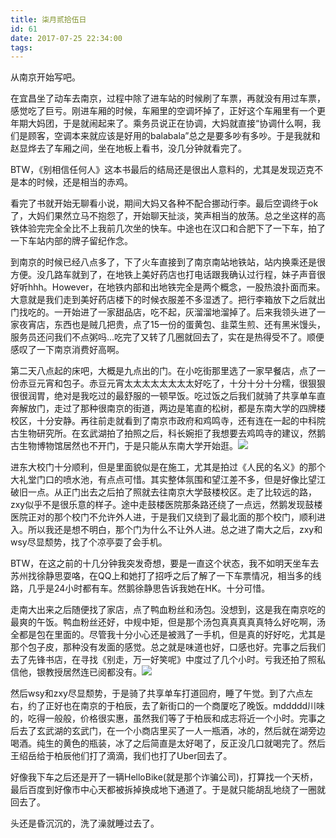 ```yaml
---
title: 柒月贰拾伍日
id: 61
date: 2017-07-25 22:34:00
tags:
---
```


从南京开始写吧。

在宜昌坐了动车去南京，过程中除了进车站的时候刷了车票，再就没有用过车票，感觉吃了巨亏。刚进车厢的时候，车厢里的空调坏掉了，正好这个车厢里有一个更年期大妈团，于是就闹起来了。乘务员说正在协调，大妈就直接“协调什么啊，我们是顾客，空调本来就应该是好用的balabala”总之是要多吵有多吵。于是我就和赵显烨去了车厢之间，坐在地板上看书，没几分钟就看完了。

BTW，《别相信任何人》这本书最后的结局还是很出人意料的，尤其是发现迈克不是本的时候，还是相当的赤鸡。

看完了书就开始无聊看小说，期间大妈又各种不配合挪动行李。最后空调终于ok了，大妈们果然立马不抱怨了，开始聊天扯淡，笑声相当的放荡。总之坐这样的高铁体验完完全全比不上我前几次坐的快车。中途也在汉口和合肥下了一下车，拍了一下车站内部的牌子留纪作念。

到南京的时候已经八点多了，下了火车直接到了南京南站地铁站，站内换乘还是很方便。没几路车就到了，在地铁上美好药店也打电话跟我确认过行程，妹子声音很好听hhh。However，在地铁内部和出地铁完全是两个概念，一股热浪扑面而来。大意就是我们走到美好药店楼下的时候衣服差不多湿透了。把行李箱放下之后就出门找吃的。一开始进了一家甜品店，吃不起，灰溜溜地溜掉了。后来我领头进了一家夜宵店，东西也是贼几把贵，点了15一份的蛋黄包、韭菜生煎、还有黑米馒头，服务员还问我们不点粥吗...吃完了又转了几圈就回去了，实在是热得受不了。顺便感叹了一下南京消费好高啊。

第二天八点起的床吧，大概是九点出的门。在小吃街那里选了一家早餐店，点了一份赤豆元宵和包子。赤豆元宵太太太太太太太太好吃了，十分十分十分糯，很狠狠很很润胃，绝对是我吃过的最舒服的一顿早饭。吃过饭之后我们就骑了共享单车直奔解放门，走过了那种很南京的街道，两边是笔直的松树，都是东南大学的四牌楼校区，十分安静。再往前走就看到了南京市政府和鸡鸣寺，还有连在一起的中科院古生物研究所。在玄武湖拍了拍照之后，科长婉拒了我想要去鸡鸣寺的建议，然鹅古生物博物馆居然也不开门，于是只能从东南大学开始逛。![](http://img.cyrise.cn/wp-content/uploads/2017/07/20170725_101501.jpg)

进东大校门十分顺利，但是里面貌似是在施工，尤其是拍过《人民的名义》的那个大礼堂门口的喷水池，有点点可惜。其实整体氛围和望江差不多，但是好像比望江破旧一点。从正门出去之后拍了照就去往南京大学鼓楼校区。走了比较远的路，zxy似乎不是很乐意的样子。途中走鼓楼医院那条路还绕了一点远，然鹅发现鼓楼医院正对的那个校门不允许外人进，于是我们又绕到了最北面的那个校门，顺利进入。所以我还是想不明白，那个门为什么不让外人进。总之进了南大之后，zxy和wsy尽显颓势，找了个凉亭耍了会手机。

BTW，在这之前的十几分钟我突发奇想，要是一直这个状态，我不如明天坐车去苏州找徐静思耍咯，在QQ上和她打了招呼之后了解了一下车票情况，相当多的线路，几乎是24小时都有车。然鹅徐静思告诉我她在HK。十分可惜。

走南大出来之后随便找了家店，点了鸭血粉丝和汤包。没想到，这是我在南京吃的最爽的午饭。鸭血粉丝还好，中规中矩，但是那个汤包真真真真真特么好吃啊，汤全都是包在里面的。尽管我十分小心还是被溅了一手机，但是真的好好吃，尤其是那个包子皮，那种没有发面的感觉。总之就是味道也好，口感也好。完事之后我们去了先锋书店，在寻找《别走，万一好笑呢》中度过了几个小时。亏我还拍了照私信他，银教授居然连已阅都没有。![](http://img.cyrise.cn/wp-content/uploads/2017/08/2017-07-27-01.00.59-1.jpg)

然后wsy和zxy尽显颓势，于是骑了共享单车打道回府，睡了午觉。到了六点左右，约了正好也在南京的于柏辰，去了新街口的一个商厦吃了晚饭。mddddd川味的，吃得一般般，价格很实惠，虽然我们等了于柏辰和成志将近一个小时。完事之后去了玄武湖的玄武门，在一个小商店里买了一人一瓶酒，冰的，然后就在湖旁边喝酒。纯生的黄色的瓶装，冰了之后简直是太好喝了，反正没几口就喝完了。然后王绍岳给于柏辰他们打了滴滴，我们也打了Uber回去了。

好像我下车之后还是开了一辆HelloBike(就是那个诈骗公司)，打算找一个天桥，最后百度到好像市中心天都被拆掉换成地下通道了。于是就只能胡乱地绕了一圈就回去了。

头还是昏沉沉的，洗了澡就睡过去了。